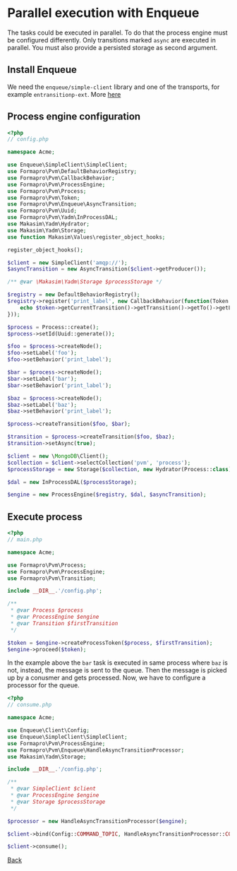 # Parallel execution with Enqueue
  
The tasks could be executed in parallel. 
To do that the process engine must be configured differently. 
Only transitions marked `async` are executed in parallel.
You must also provide a persisted storage as second argument. 
  
## Install Enqueue  
 
We need the `enqueue/simple-client` library and one of the transports, for example `entransitionp-ext`. More [here](https://github.com/php-enqueue/enqueue-dev/blob/master/docs/client/quick_tour.md)

## Process engine configuration
 
```php
<?php
// config.php

namespace Acme;

use Enqueue\SimpleClient\SimpleClient;
use Formapro\Pvm\DefaultBehaviorRegistry;
use Formapro\Pvm\CallbackBehavior;
use Formapro\Pvm\ProcessEngine;
use Formapro\Pvm\Process;
use Formapro\Pvm\Token;
use Formapro\Pvm\Enqueue\AsyncTransition;
use Formapro\Pvm\Uuid;
use Formapro\Pvm\Yadm\InProcessDAL;
use Makasim\Yadm\Hydrator;
use Makasim\Yadm\Storage;
use function Makasim\Values\register_object_hooks;

register_object_hooks();

$client = new SimpleClient('amqp://');
$asyncTransition = new AsyncTransition($client->getProducer());

/** @var \Makasim\Yadm\Storage $processStorage */

$registry = new DefaultBehaviorRegistry();
$registry->register('print_label', new CallbackBehavior(function(Token $token) {
    echo $token->getCurrentTransition()->getTransition()->getTo()->getLabel().' ';
}));

$process = Process::create();
$process->setId(Uuid::generate());

$foo = $process->createNode();
$foo->setLabel('foo');
$foo->setBehavior('print_label');

$bar = $process->createNode();
$bar->setLabel('bar');
$bar->setBehavior('print_label');

$baz = $process->createNode();
$baz->setLabel('baz');
$baz->setBehavior('print_label');

$process->createTransition($foo, $bar);

$transition = $process->createTransition($foo, $baz);
$transition->setAsync(true);

$client = new \MongoDB\Client();
$collection = $client->selectCollection('pvm', 'process');
$processStorage = new Storage($collection, new Hydrator(Process::class));

$dal = new InProcessDAL($processStorage);

$engine = new ProcessEngine($registry, $dal, $asyncTransition);
```

## Execute process

```php
<?php
// main.php

namespace Acme;

use Formapro\Pvm\Process;
use Formapro\Pvm\ProcessEngine;
use Formapro\Pvm\Transition;

include __DIR__.'/config.php';

/** 
 * @var Process $process
 * @var ProcessEngine $engine
 * @var Transition $firstTransition 
 */

$token = $engine->createProcessToken($process, $firstTransition);
$engine->proceed($token);
```

In the example above the `bar` task is executed in same process where `baz` is not, instead, the message is sent to the queue.
Then the message is picked up by a conusmer and gets processed.
Now, we have to configure a processor for the queue.
 
```php
<?php
// consume.php

namespace Acme;

use Enqueue\Client\Config;
use Enqueue\SimpleClient\SimpleClient;
use Formapro\Pvm\ProcessEngine;
use Formapro\Pvm\Enqueue\HandleAsyncTransitionProcessor;
use Makasim\Yadm\Storage;

include __DIR__.'/config.php';

/** 
 * @var SimpleClient $client
 * @var ProcessEngine $engine
 * @var Storage $processStorage
 */

$processor = new HandleAsyncTransitionProcessor($engine);

$client->bind(Config::COMMAND_TOPIC, HandleAsyncTransitionProcessor::COMMAND, $processor);

$client->consume();
```

[Back](../README.md)